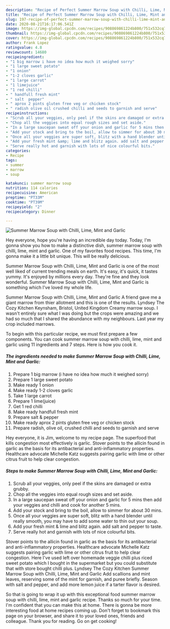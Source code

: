 ```yaml
---
description: "Recipe of Perfect Summer Marrow Soup with Chilli, Lime, Mint and Garlic"
title: "Recipe of Perfect Summer Marrow Soup with Chilli, Lime, Mint and Garlic"
slug: 197-recipe-of-perfect-summer-marrow-soup-with-chilli-lime-mint-and-garlic
date: 2020-08-21T16:17:06.541Z
image: https://img-global.cpcdn.com/recipes/908869861224b800/751x532cq70/summer-marrow-soup-with-chilli-lime-mint-and-garlic-recipe-main-photo.jpg
thumbnail: https://img-global.cpcdn.com/recipes/908869861224b800/751x532cq70/summer-marrow-soup-with-chilli-lime-mint-and-garlic-recipe-main-photo.jpg
cover: https://img-global.cpcdn.com/recipes/908869861224b800/751x532cq70/summer-marrow-soup-with-chilli-lime-mint-and-garlic-recipe-main-photo.jpg
author: Frank Lopez
ratingvalue: 4.8
reviewcount: 14680
recipeingredient:
- "1 big marrow i have no idea how much it weighed sorry"
- "1 large sweet potato"
- "1 onion"
- "1-2 cloves garlic"
- "1 large carrot"
- "1 limejuice"
- "1 red chilli"
- " handfull fresh mint"
- " salt  pepper"
- " aprox 2 pints gluten free veg or chicken stock"
- " radish olive oil crushed chilli and seeds to garnish and serve"
recipeinstructions:
- "Scrub all your veggies, only peel if the skins are damaged or extra grubby."
- "Chop all the veggies into equal rough sizes and set aside."
- "In a large saucepan sweat off your onion and garlic for 5 mins then add your veggies and chilli and cook for another 5 mins."
- "Add your stock and bring to the boil, allow to simmer for about 30 mins."
- "Once all your veggies are super soft, blitz with a hand blender until really smooth, you may have to add some water to thin out your soup."
- "Add your fresh mint &amp; lime and blitz again. add salt and pepper to taste."
- "Serve really hot and garnish with lots of nice colourful bits."
categories:
- Recipe
tags:
- summer
- marrow
- soup

katakunci: summer marrow soup 
nutrition: 114 calories
recipecuisine: American
preptime: "PT33M"
cooktime: "PT39M"
recipeyield: "2"
recipecategory: Dinner

---
```



![Summer Marrow Soup with Chilli, Lime, Mint and Garlic](https://img-global.cpcdn.com/recipes/908869861224b800/751x532cq70/summer-marrow-soup-with-chilli-lime-mint-and-garlic-recipe-main-photo.jpg)

Hey everyone, hope you're having an incredible day today. Today, I'm gonna show you how to make a distinctive dish, summer marrow soup with chilli, lime, mint and garlic. One of my favorites food recipes. This time, I'm gonna make it a little bit unique. This will be really delicious.

Summer Marrow Soup with Chilli, Lime, Mint and Garlic is one of the most well liked of current trending meals on earth. It's easy, it's quick, it tastes yummy. It's enjoyed by millions every day. They're fine and they look wonderful. Summer Marrow Soup with Chilli, Lime, Mint and Garlic is something which I've loved my whole life.

Summer Marrow Soup with Chilli, Lime, Mint and Garlic A friend gave me a giant marrow from thier allotment and this is one of the results. Lyndsey The Cozy Kitchen Keynsham, Bristol, United Kingdom Creamy marrow soup. I wasn&#39;t entirely sure what I was doing but the crops were amazing and we had so much that I shared the abundance with my neighbours. Last year my crop included marrows.


To begin with this particular recipe, we must first prepare a few components. You can cook summer marrow soup with chilli, lime, mint and garlic using 11 ingredients and 7 steps. Here is how you cook it.

<!--inarticleads1-->

##### The ingredients needed to make Summer Marrow Soup with Chilli, Lime, Mint and Garlic:

1. Prepare 1 big marrow (i have no idea how much it weighed sorry)
1. Prepare 1 large sweet potato
1. Make ready 1 onion
1. Make ready 1-2 cloves garlic
1. Take 1 large carrot
1. Prepare 1 lime(juice)
1. Get 1 red chilli
1. Make ready  handfull fresh mint
1. Prepare  salt &amp; pepper
1. Make ready  aprox 2 pints gluten free veg or chicken stock
1. Prepare  radish, olive oil, crushed chilli and seeds to garnish and serve


Hey everyone, it is Jim, welcome to my recipe page. The superfood that kills congestion most effectively is garlic. Stover points to the allicin found in garlic as the basis for its antibacterial and anti-inflammatory properties. Healthcare advocate Michelle Katz suggests pairing garlic with lime or other citrus fruit to help clear congestion. 

<!--inarticleads2-->

##### Steps to make Summer Marrow Soup with Chilli, Lime, Mint and Garlic:

1. Scrub all your veggies, only peel if the skins are damaged or extra grubby.
1. Chop all the veggies into equal rough sizes and set aside.
1. In a large saucepan sweat off your onion and garlic for 5 mins then add your veggies and chilli and cook for another 5 mins.
1. Add your stock and bring to the boil, allow to simmer for about 30 mins.
1. Once all your veggies are super soft, blitz with a hand blender until really smooth, you may have to add some water to thin out your soup.
1. Add your fresh mint &amp; lime and blitz again. add salt and pepper to taste.
1. Serve really hot and garnish with lots of nice colourful bits.


Stover points to the allicin found in garlic as the basis for its antibacterial and anti-inflammatory properties. Healthcare advocate Michelle Katz suggests pairing garlic with lime or other citrus fruit to help clear congestion. Here I&#39;ve used left over homemade veggie chilli plus riced sweet potato which I bought in the supermarket but you could substitute that with store bought chilli plus. Lyndsey The Cozy Kitchen Summer Marrow Soup with Chilli, Lime, Mint and Garlic Add scallions and mint leaves, reserving some of the mint for garnish, and puree briefly. Season with salt and pepper, and add more lemon juice if a tarter flavor is desired. 

So that is going to wrap it up with this exceptional food summer marrow soup with chilli, lime, mint and garlic recipe. Thanks so much for your time. I'm confident that you can make this at home. There is gonna be more interesting food at home recipes coming up. Don't forget to bookmark this page on your browser, and share it to your loved ones, friends and colleague. Thank you for reading. Go on get cooking!
